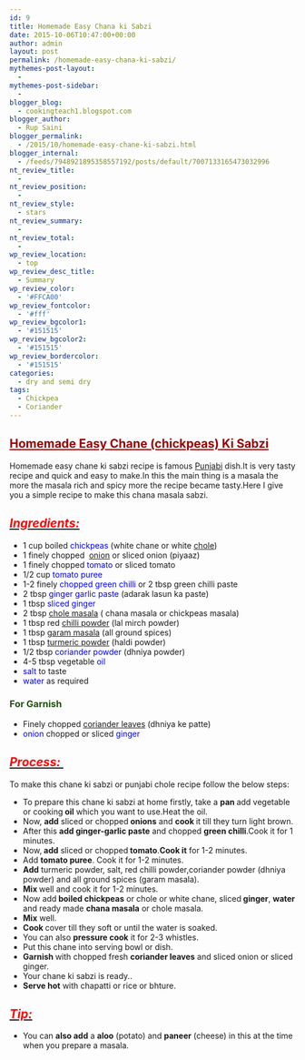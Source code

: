```yaml
---
id: 9
title: Homemade Easy Chana ki Sabzi
date: 2015-10-06T10:47:00+00:00
author: admin
layout: post
permalink: /homemade-easy-chana-ki-sabzi/
mythemes-post-layout:
  - 
mythemes-post-sidebar:
  - 
blogger_blog:
  - cookingteach1.blogspot.com
blogger_author:
  - Rup Saini
blogger_permalink:
  - /2015/10/homemade-easy-chane-ki-sabzi.html
blogger_internal:
  - /feeds/7948921895358557192/posts/default/7007133165473032996
nt_review_title:
  - 
nt_review_position:
  - 
nt_review_style:
  - stars
nt_review_summary:
  - 
nt_review_total:
  - 
wp_review_location:
  - top
wp_review_desc_title:
  - Summary
wp_review_color:
  - '#FFCA00'
wp_review_fontcolor:
  - '#fff'
wp_review_bgcolor1:
  - '#151515'
wp_review_bgcolor2:
  - '#151515'
wp_review_bordercolor:
  - '#151515'
categories:
  - dry and semi dry
tags:
  - Chickpea
  - Coriander
---
```

<div dir="ltr" style="text-align: left;">
  <div style="clear: both; text-align: center;">
  </div>
  
  <h2>
    <span style="color: #990000; text-decoration: underline;"><strong>Homemade Easy Chane (chickpeas) Ki Sabzi</strong></span>
  </h2>
  
  <p>
    Homemade easy chane ki sabzi recipe is famous <a class="zem_slink" title="Punjabi cuisine" href="http://en.wikipedia.org/wiki/Punjabi_cuisine" target="_blank" rel="wikipedia">Punjabi</a> dish.It is very tasty recipe and quick and easy to make.In this the main thing is a masala the more the masala rich and spicy more the recipe became tasty.Here I give you a simple recipe to make this chana masala sabzi.
  </p>
  
  <h2 style="text-align: left;">
    <i><u><span style="color: red;">Ingredients: </span></u></i>
  </h2>
  
  <ul>
    <li>
      1 cup boiled <span style="color: blue;">chickpeas </span>(white chane or white <a title="Chole bhature" href="http://en.wikipedia.org/wiki/Chole_bhature" target="_blank" rel="wikipedia">chole</a>)
    </li>
    <li>
      1 finely chopped  <a title="Onion" href="http://en.wikipedia.org/wiki/Onion" target="_blank" rel="wikipedia">onion</a> or sliced onion (piyaaz)
    </li>
    <li>
      1 finely chopped<span style="color: blue;"> tomato</span> or sliced tomato
    </li>
    <li>
      1/2 cup <span style="color: blue;">tomato puree</span>
    </li>
    <li>
      1-2 finely <span style="color: blue;">chopped green chilli </span>or 2 tbsp green chilli paste
    </li>
    <li>
      2 tbsp <span style="color: blue;">ginger garlic paste</span> (adarak lasun ka paste)
    </li>
    <li>
      1 tbsp <span style="color: blue;">sliced ginger</span>
    </li>
    <li>
      2 tbsp <a title="Chana masala" href="http://en.wikipedia.org/wiki/Chana_masala" target="_blank" rel="wikipedia">chole masala</a> ( chana masala or chickpeas masala)
    </li>
    <li>
      1 tbsp red <a title="Chili powder" href="http://en.wikipedia.org/wiki/Chili_powder" target="_blank" rel="wikipedia">chilli powder</a> (lal mirch powder)
    </li>
    <li>
      1 tbsp <a title="Garam masala" href="http://en.wikipedia.org/wiki/Garam_masala" target="_blank" rel="wikipedia">garam masala</a> (all ground spices)
    </li>
    <li>
      1 tbsp <a title="Turmeric" href="http://en.wikipedia.org/wiki/Turmeric" target="_blank" rel="wikipedia">turmeric powder</a> (haldi powder)
    </li>
    <li>
      1/2 tbsp <span style="color: blue;">coriander powder </span>(dhniya powder)
    </li>
    <li>
      4-5 tbsp vegetable<span style="color: blue;"> oil</span>
    </li>
    <li>
      <span style="color: blue;">salt</span> to taste
    </li>
    <li>
      <span style="color: blue;">water</span> as required
    </li>
  </ul>
  
  <h3 style="text-align: left;">
    <span style="color: #274e13;">For Garnish </span>
  </h3>
  
  <ul>
    <li>
      Finely chopped <a title="Coriander" href="http://en.wikipedia.org/wiki/Coriander" target="_blank" rel="wikipedia">coriander leaves</a> (dhniya ke patte)
    </li>
    <li>
      <span style="color: blue;">onion</span> chopped or sliced <span style="color: blue;">ginger</span>
    </li>
  </ul>
  
  <h2 style="text-align: left;">
    <i><u><span style="color: red;">Process: </span></u></i>
  </h2>
  
  <p>
    To make this chane ki sabzi or punjabi chole recipe follow the below steps:
  </p>
  
  <ul>
    <li>
      To prepare this chane ki sabzi at home firstly, take a <b>pan </b>add vegetable or cooking<b> oil</b> which you want to use.Heat the oil.
    </li>
    <li>
      Now, <b>add</b> sliced or chopped<b> onions</b> and <b>cook </b>it till they turn light brown.
    </li>
    <li>
      After this <b>add ginger-garlic paste</b> and chopped <b>green chilli</b>.Cook it for 1 minutes.
    </li>
    <li>
      Now,<b> add</b> sliced or chopped<b> tomato</b>.<b>Cook it</b> for 1-2 minutes.
    </li>
    <li>
      Add <b>tomato puree</b>. Cook it for 1-2 minutes.
    </li>
    <li>
      <b>Add</b> turmeric powder, salt, red chilli powder,coriander powder (dhniya powder) and all ground spices (garam masala).
    </li>
    <li>
      <b>Mix </b>well and cook it for 1-2 minutes.
    </li>
    <li>
      Now add<b> boiled chickpeas</b> or chole or white chane, sliced<b> ginger</b>, <b>water</b> and ready made <b>chana masala</b> or chole masala.
    </li>
    <li>
      <b>Mix</b> well.
    </li>
    <li>
      <b>Cook </b>cover till they soft or until the water is soaked.
    </li>
    <li>
      You can also <b>pressure cook</b> it for 2-3 whistles.
    </li>
    <li>
      Put this chane into serving bowl or dish.
    </li>
    <li>
      <b>Garnish </b>with chopped fresh <b>coriander leaves</b> and sliced onion or sliced ginger.
    </li>
    <li>
      Your chane ki sabzi is ready..
    </li>
    <li>
      <b>Serve hot</b> with chapatti or rice or bhture.
    </li>
  </ul>
  
  <h2 style="text-align: left;">
    <b><i><u><span style="color: red;">Tip: </span></u></i></b>
  </h2>
  
  <ul>
    <li>
      You can <b>also add</b> a <b>aloo</b> (potato) and <b>paneer</b> (cheese) in this at the time when you prepare a masala.
    </li>
  </ul>
</div>